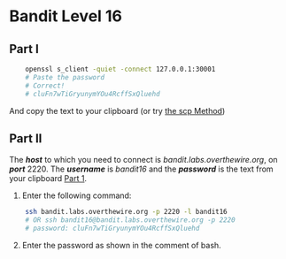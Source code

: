 # Bandit Level 16
## Part I

```bash
    openssl s_client -quiet -connect 127.0.0.1:30001
    # Paste the password 
    # Correct!
    # cluFn7wTiGryunymYOu4RcffSxQluehd
```
And copy the text to your clipboard (or try [the scp Method](https://github.com/Reda-BELHAJ/OverTheWire/blob/main/Bandit/Bandit0-9/Level1.md#part-i))
## Part II

The ***host*** to which you need to connect is *bandit.labs.overthewire.org*, on ***port*** 2220. The ***username*** is *bandit16* and the ***password*** is the text from your clipboard [Part 1](https://github.com/Reda-BELHAJ/OverTheWire/blob/main/Bandit/Bandit10-20/Level16.md#part-i). 

1. Enter the following command:  

```bash
	ssh bandit.labs.overthewire.org -p 2220 -l bandit16
	# OR ssh bandit16@bandit.labs.overthewire.org -p 2220
	# password: cluFn7wTiGryunymYOu4RcffSxQluehd
```
2. Enter the password as shown in the comment of bash.
